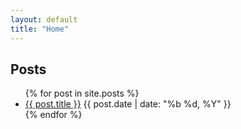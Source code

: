 ```yaml
---
layout: default
title: "Home"
---
```


## Posts

<ul class="post-list">
{% for post in site.posts %}
  <li>
    <a href="{{ post.url | relative_url }}">{{ post.title }}</a>
    <time datetime="{{ post.date | date_to_xmlschema }}">
      {{ post.date | date: "%b %d, %Y" }}
    </time>
  </li>
{% endfor %}
</ul>
